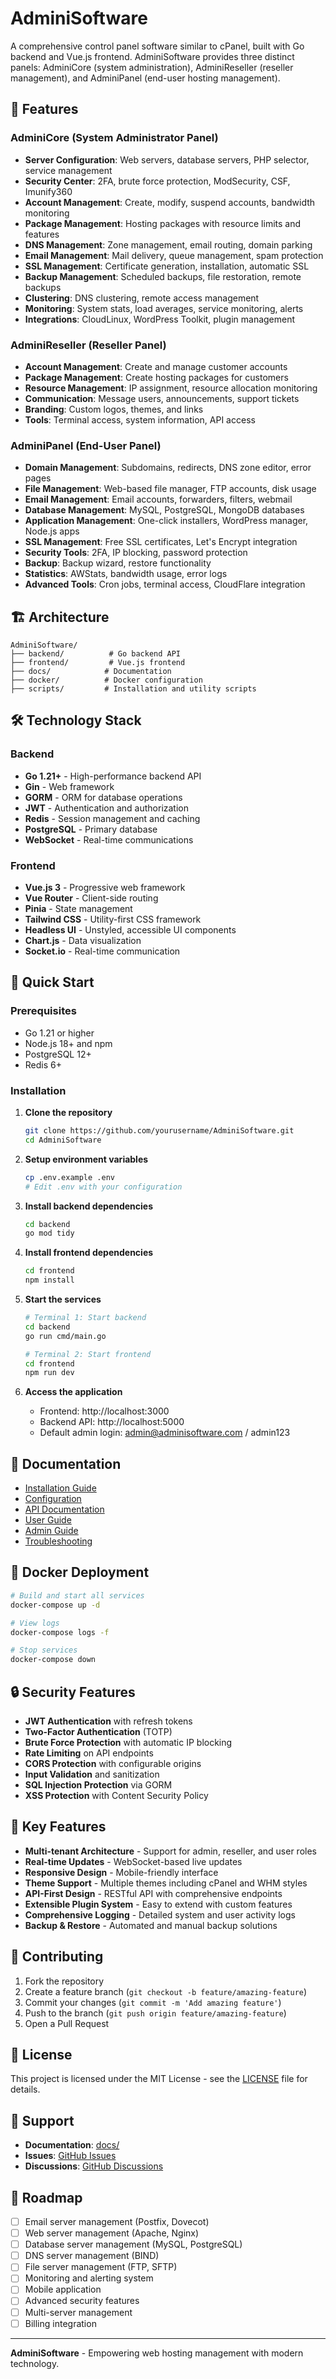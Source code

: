 
# AdminiSoftware

A comprehensive control panel software similar to cPanel, built with Go backend and Vue.js frontend. AdminiSoftware provides three distinct panels: AdminiCore (system administration), AdminiReseller (reseller management), and AdminiPanel (end-user hosting management).

## 🚀 Features

### AdminiCore (System Administrator Panel)
- **Server Configuration**: Web servers, database servers, PHP selector, service management
- **Security Center**: 2FA, brute force protection, ModSecurity, CSF, Imunify360
- **Account Management**: Create, modify, suspend accounts, bandwidth monitoring
- **Package Management**: Hosting packages with resource limits and features
- **DNS Management**: Zone management, email routing, domain parking
- **Email Management**: Mail delivery, queue management, spam protection
- **SSL Management**: Certificate generation, installation, automatic SSL
- **Backup Management**: Scheduled backups, file restoration, remote backups
- **Clustering**: DNS clustering, remote access management
- **Monitoring**: System stats, load averages, service monitoring, alerts
- **Integrations**: CloudLinux, WordPress Toolkit, plugin management

### AdminiReseller (Reseller Panel)
- **Account Management**: Create and manage customer accounts
- **Package Management**: Create hosting packages for customers
- **Resource Management**: IP assignment, resource allocation monitoring
- **Communication**: Message users, announcements, support tickets
- **Branding**: Custom logos, themes, and links
- **Tools**: Terminal access, system information, API access

### AdminiPanel (End-User Panel)
- **Domain Management**: Subdomains, redirects, DNS zone editor, error pages
- **File Management**: Web-based file manager, FTP accounts, disk usage
- **Email Management**: Email accounts, forwarders, filters, webmail
- **Database Management**: MySQL, PostgreSQL, MongoDB databases
- **Application Management**: One-click installers, WordPress manager, Node.js apps
- **SSL Management**: Free SSL certificates, Let's Encrypt integration
- **Security Tools**: 2FA, IP blocking, password protection
- **Backup**: Backup wizard, restore functionality
- **Statistics**: AWStats, bandwidth usage, error logs
- **Advanced Tools**: Cron jobs, terminal access, CloudFlare integration

## 🏗️ Architecture

```
AdminiSoftware/
├── backend/          # Go backend API
├── frontend/         # Vue.js frontend
├── docs/            # Documentation
├── docker/          # Docker configuration
├── scripts/         # Installation and utility scripts
```

## 🛠️ Technology Stack

### Backend
- **Go 1.21+** - High-performance backend API
- **Gin** - Web framework
- **GORM** - ORM for database operations
- **JWT** - Authentication and authorization
- **Redis** - Session management and caching
- **PostgreSQL** - Primary database
- **WebSocket** - Real-time communications

### Frontend
- **Vue.js 3** - Progressive web framework
- **Vue Router** - Client-side routing
- **Pinia** - State management
- **Tailwind CSS** - Utility-first CSS framework
- **Headless UI** - Unstyled, accessible UI components
- **Chart.js** - Data visualization
- **Socket.io** - Real-time communication

## 🚀 Quick Start

### Prerequisites
- Go 1.21 or higher
- Node.js 18+ and npm
- PostgreSQL 12+
- Redis 6+

### Installation

1. **Clone the repository**
   ```bash
   git clone https://github.com/yourusername/AdminiSoftware.git
   cd AdminiSoftware
   ```

2. **Setup environment variables**
   ```bash
   cp .env.example .env
   # Edit .env with your configuration
   ```

3. **Install backend dependencies**
   ```bash
   cd backend
   go mod tidy
   ```

4. **Install frontend dependencies**
   ```bash
   cd frontend
   npm install
   ```

5. **Start the services**
   ```bash
   # Terminal 1: Start backend
   cd backend
   go run cmd/main.go
   
   # Terminal 2: Start frontend
   cd frontend
   npm run dev
   ```

6. **Access the application**
   - Frontend: http://localhost:3000
   - Backend API: http://localhost:5000
   - Default admin login: admin@adminisoftware.com / admin123

## 📖 Documentation

- [Installation Guide](docs/installation.md)
- [Configuration](docs/configuration.md)
- [API Documentation](docs/api-documentation.md)
- [User Guide](docs/user-guide.md)
- [Admin Guide](docs/admin-guide.md)
- [Troubleshooting](docs/troubleshooting.md)

## 🐳 Docker Deployment

```bash
# Build and start all services
docker-compose up -d

# View logs
docker-compose logs -f

# Stop services
docker-compose down
```

## 🔒 Security Features

- **JWT Authentication** with refresh tokens
- **Two-Factor Authentication** (TOTP)
- **Brute Force Protection** with automatic IP blocking
- **Rate Limiting** on API endpoints
- **CORS Protection** with configurable origins
- **Input Validation** and sanitization
- **SQL Injection Protection** via GORM
- **XSS Protection** with Content Security Policy

## 🌟 Key Features

- **Multi-tenant Architecture** - Support for admin, reseller, and user roles
- **Real-time Updates** - WebSocket-based live updates
- **Responsive Design** - Mobile-friendly interface
- **Theme Support** - Multiple themes including cPanel and WHM styles
- **API-First Design** - RESTful API with comprehensive endpoints
- **Extensible Plugin System** - Easy to extend with custom features
- **Comprehensive Logging** - Detailed system and user activity logs
- **Backup & Restore** - Automated and manual backup solutions

## 🤝 Contributing

1. Fork the repository
2. Create a feature branch (`git checkout -b feature/amazing-feature`)
3. Commit your changes (`git commit -m 'Add amazing feature'`)
4. Push to the branch (`git push origin feature/amazing-feature`)
5. Open a Pull Request

## 📝 License

This project is licensed under the MIT License - see the [LICENSE](LICENSE) file for details.

## 💬 Support

- **Documentation**: [docs/](docs/)
- **Issues**: [GitHub Issues](https://github.com/yourusername/AdminiSoftware/issues)
- **Discussions**: [GitHub Discussions](https://github.com/yourusername/AdminiSoftware/discussions)

## 🚧 Roadmap

- [ ] Email server management (Postfix, Dovecot)
- [ ] Web server management (Apache, Nginx)
- [ ] Database server management (MySQL, PostgreSQL)
- [ ] DNS server management (BIND)
- [ ] File server management (FTP, SFTP)
- [ ] Monitoring and alerting system
- [ ] Mobile application
- [ ] Advanced security features
- [ ] Multi-server management
- [ ] Billing integration

---

**AdminiSoftware** - Empowering web hosting management with modern technology.

